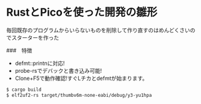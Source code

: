 # RustとPicoを使った開発の雛形

毎回既存のプログラムからいらないものを削除して作り直すのはめんどくさいのでスターターを作った

###　特徴
- defmt::printnに対応!
- probe-rsでデバックと書き込み可能!
- Clone+F5で動作確認!すぐLチカとdefmtが始まります。

```sh
$ cargo build
$ elf2uf2-rs target/thumbv6m-none-eabi/debug/y3-yu1hpa
```

